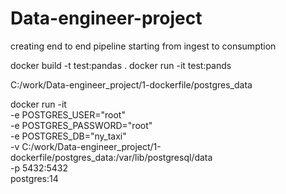 # Data-engineer-project
creating end to end pipeline starting from ingest to consumption 

docker build -t test:pandas .
docker run -it test:pands


C:/work/Data-engineer_project/1-dockerfile/postgres_data

docker run -it \
    -e POSTGRES_USER="root" \
    -e POSTGRES_PASSWORD="root" \
    -e POSTGRES_DB="ny_taxi" \
    -v C:/work/Data-engineer_project/1-dockerfile/postgres_data:/var/lib/postgresql/data \
    -p 5432:5432 \
    postgres:14

